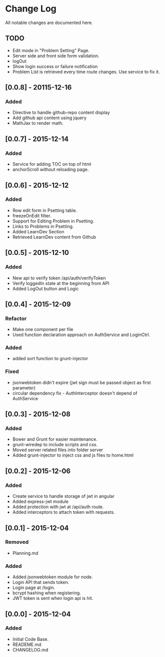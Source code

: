 # Change Log
All notable changes are documented here.

## TODO
- Edit mode in "Problem Setting" Page.
- Server side and front side form validation.
- logOut
- Show login success or failure notification
- Problem List is retrieved every time route changes. Use service to fix it.

## [0.0.8] - 20115-12-16
### Added
- Directive to handle github-repo content display
- Add github api content using jquery
- MathJax to render math.

## [0.0.7] - 2015-12-14
### Added
- Service for adding TOC on top of html
- anchorScroll without reloading page.

## [0.0.6] - 2015-12-12
### Added
- Row edit form in Psetting table.
- freezeOnEdit filter.
- Support for Editing Problem in Psetting.
- Links to Problems in Psetting.
- Added LearnDev Section
- Retrieved LearnDev content from Github

## [0.0.5] - 2015-12-10
### Added
- New api to verify token /api/auth/verifyToken
- Verify loggedIn state at the beginning from API
- Added LogOut button and Logic

## [0.0.4] - 2015-12-09
### Refactor
- Make one component per file
- Used function declaration approach on AuthService and LoginCtrl.
### Added
- added sort function to grunt-injector
### Fixed
- jsonwebtoken didn't expire (jwt sign must be passed object as first parameter)
- circular dependency fix - AuthInterceptor doesn't depend of AuthService

## [0.0.3] - 2015-12-08
### Added
- Bower and Grunt for easier maintenance.
- grunt-wiredep to include scripts and css.
- Moved server related files into folder server
- Added grunt-injector to inject css and js files to home.html

## [0.0.2] - 2015-12-06
### Added
- Create service to handle storage of jwt in angular
- Added express-jwt module
- Added protection with jwt at /api/auth route.
- Added interceptors to attach token with requests.

## [0.0.1] - 2015-12-04
### Removed
- Planning.md
### Added
- Added jsonwebtoken module for node.
- Login API that sends token.
- Login page at /login.
- bcrypt hashing when registering.
- JWT token is sent when login api is hit.

## [0.0.0] - 2015-12-04
### Added
- Initial Code Base.
- READEME.md
- CHANGELOG.md
